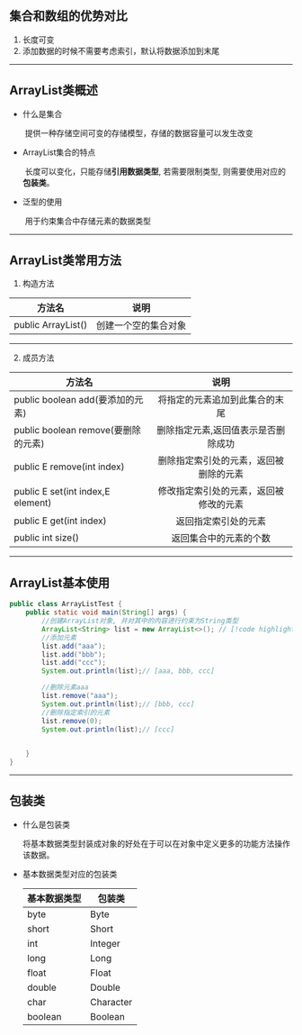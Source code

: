 ## 集合和数组的优势对比

1. 长度可变
2. 添加数据的时候不需要考虑索引，默认将数据添加到末尾

---

## ArrayList类概述

- 什么是集合

  ​	提供一种存储空间可变的存储模型，存储的数据容量可以发生改变

- ArrayList集合的特点

  ​	长度可以变化，只能存储**引用数据类型**, 若需要限制类型, 则需要使用对应的**包装类**。

- 泛型的使用

  ​	用于约束集合中存储元素的数据类型

---

## ArrayList类常用方法

1. 构造方法

| 方法名 | 说明 |
| ------------- | :-----------: |
| public ArrayList()      | 创建一个空的集合对象 |

---

2. 成员方法

| 方法名 | 说明 |
| ------------- | :-----------: |
| public boolean add(要添加的元素)      | 将指定的元素追加到此集合的末尾         |
| public boolean remove(要删除的元素)   | 删除指定元素,返回值表示是否删除成功    |
| public E  remove(int   index)         | 删除指定索引处的元素，返回被删除的元素 |
| public E   set(int index,E   element) | 修改指定索引处的元素，返回被修改的元素 |
| public E   get(int   index)           | 返回指定索引处的元素                   |
| public int   size()                   | 返回集合中的元素的个数                 |

---

## ArrayList基本使用

```java
public class ArrayListTest {
    public static void main(String[] args) {
        //创建ArrayList对象, 并对其中的内容进行约束为String类型
        ArrayList<String> list = new ArrayList<>(); // [!code highlight]
        //添加元素
        list.add("aaa");
        list.add("bbb");
        list.add("ccc");
        System.out.println(list);// [aaa, bbb, ccc]

        //删除元素aaa
        list.remove("aaa");
        System.out.println(list);// [bbb, ccc]
        //删除指定索引的元素
        list.remove(0);
        System.out.println(list);// [ccc]

        
    }
}
```

---

## 包装类

- 什么是包装类

  ​	将基本数据类型封装成对象的好处在于可以在对象中定义更多的功能方法操作该数据。

- 基本数据类型对应的包装类

  | 基本数据类型 | 包装类    |
  | ------------ | --------- |
  | byte         | Byte      |
  | short        | Short     |
  | int          | Integer   |
  | long         | Long      |
  | float        | Float     |
  | double       | Double    |
  | char         | Character |
  | boolean      | Boolean   |
